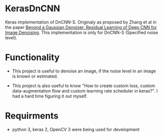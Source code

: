# KerasDnCNN
Keras implementation of DnCNN-S. Originaly as proposed by Zhang et al in the paper [Beyond a Gaussian Denoiser: Residual Learning of Deep CNN for Image Denoising](http://www4.comp.polyu.edu.hk/~cslzhang/paper/DnCNN.pdf).
This implementation is only for DnCNN-S (Specified noise level).

# Functionality
- This project is  useful to denoise an image, if the noise level in an image is known or estimated. 

- This project is also useful to know "How to create custom loss, custom data-augmentation flow and custom learning rate scheduler in keras?". I had a hard time figuring it out  myself.

# Requirments
- python 3, keras 2, OpenCV 3 were being used for development

# 

